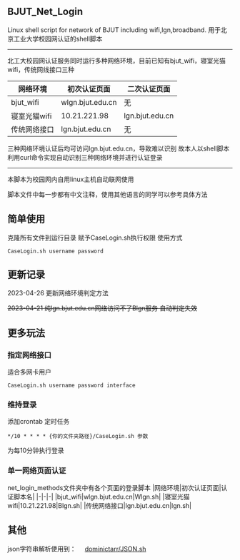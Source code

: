## BJUT_Net_Login
Linux shell script for network of BJUT including wifi,lgn,broadband.
用于北京工业大学校园网认证的shell脚本

***

北工大校园网认证服务同时运行多种网络环境，目前已知有bjut_wifi，寝室光猫wifi，传统网线接口三种

|网络环境|初次认证页面|二次认证页面|
|-|-|-|
|bjut_wifi|wlgn.bjut.edu.cn|无|
|寝室光猫wifi|10.21.221.98|lgn.bjut.edu.cn|
|传统网络接口|lgn.bjut.edu.cn|无|

三种网络环境认证后均可访问lgn.bjut.edu.cn，导致难以识别
故本人以shell脚本利用curl命令实现自动识别三种网络环境并进行认证登录
***
本脚本为校园网内自用linux主机自动联网使用

脚本文件中每一步都有中文注释，使用其他语言的同学可以参考具体方法
## 简单使用
克隆所有文件到运行目录 
赋予CaseLogin.sh执行权限
使用方式
```
CaseLogin.sh username password
```

## 更新记录
 2023-04-26 更新网络环境判定方法 

~~2023-04-21 纯lgn.bjut.edu.cn网络访问不了Blgn服务 自动判定失效~~

## 更多玩法
### 指定网络接口
适合多网卡用户
```
CaseLogin.sh username password interface
```
### 维持登录 
添加crontab 定时任务
```
*/10 * * * * {你的文件夹路径}/CaseLogin.sh 参数
```
为每10分钟执行登录

### 单一网络页面认证
net_login_methods文件夹中有各个页面的登录脚本
|网络环境|初次认证页面|认证脚本名|
|-|-|-|
|bjut_wifi|wlgn.bjut.edu.cn|Wlgn.sh|
|寝室光猫wifi|10.21.221.98|Blgn.sh|
|传统网络接口|lgn.bjut.edu.cn|lgn.sh|
## 其他
json字符串解析使用到：
<span>&nbsp;&nbsp;&nbsp;&nbsp;<span><a href="https://github.com/dominictarr/JSON.sh">dominictarr/JSON.sh</a>
